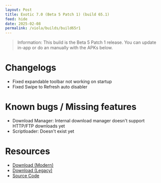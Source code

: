 ```yaml
---
layout: Post
title: Exotic 7.0 (Beta 5 Patch 1) (build 65.1)
feed: hide
date: 2025-02-08
permalink: /viola/builds/build65r1
---
```


> Information:
> This build is the Beta 5 Patch 1 release. You can update in-app or do an manually with the APKs below.

# Changelogs
- Fixed expandable toolbar not working on startup
- Fixed Swipe to Refresh auto disabler

# Known bugs / Missing features
- Download Manager: Internal download manager doesn't support HTTP/FTP downloads yet
- Scriptloader: Doesn't exist yet

# Resources
- [Download (Modern)](https://codeberg.org/TipzTeam/viola/releases/download/7.0_beta5_r1/app-modern-next.apk)
- [Download (Legacy)](https://codeberg.org/TipzTeam/viola/releases/download/7.0_beta5_r1/app-legacy-next.apk)
- [Source Code](https://codeberg.org/TipzTeam/viola/src/tag/7.0_beta5_r1)
